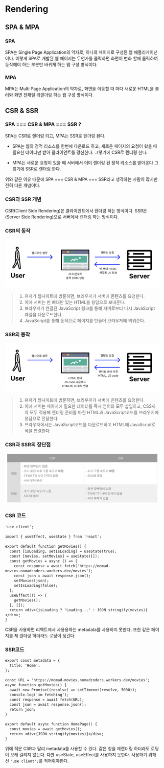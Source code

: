 # Rendering

## SPA & MPA

### SPA

SPA는 Single Page Application의 약자로, 하나의 페이지로 구성된 웹 애플리케이션이다. 이렇게 SPA로 개발된 웹 페이지는 무언가를 클릭하면 화면이 변화 할때 클릭하여 동작해야 하는 부분만 바뀌게 하는 웹 구성 방식이다.

### MPA

MPA는 Multi Page Application의 약자로, 화면을 이동할 때 마다 새로운 HTML을 불러와 화면 전체릴 리랜더링 하는 웹 구성 방식이다.

## CSR & SSR

### SPA === CSR & MPA === SSR ?

SPA는 CSR로 렌더링 되고, MPA는 SSR로 렌더링 된다.

- SPA는 웹의 정적 리소스를 한번에 다운로드 하고, 새로운 페이지의 요청이 왔을 때 필요한 데이터만 받아 클라이언트를 갱신한다. 그렇기에 CSR로 렌더링 한다.

- MPA는 새로운 요청이 있을 때 서버에서 이미 렌더링 된 정적 리소스를 받아온다 그렇기에 SSR로 렌더링 한다.

위와 같은 이유 때문에 SPA === CSR & MPA === SSR라고 생각하는 사람이 많지만 전혀 다른 개념이다.

### CSR과 SSR 개념

CSR(Client Side Rendering)은 클라이언트에서 렌더링 하는 방식이다. SSR은(Server Side Rendering)으로 서버에서 렌더링 하는 방식이다.

### CSR의 동작

![alt text](./img/CSR.png)

> 1.  유저가 웹사이트에 방문하면, 브라우저가 서버에 콘텐츠를 요청한다.
> 2.  이에 서버는 빈 뼈대만 있는 HTML을 응답으로 보내준다.
> 3.  브라우저가 연결된 JavaScript 링크를 통해 서버로부터 다시 JavaScript 파일을 다운로드한다.
> 4.  JavaScript를 통해 동적으로 페이지를 만들어 브라우저에 띄워준다.

### SSR의 동작

![alt text](./img/SSR.png)

> 1.  유저가 웹사이트에 방문하면, 브라우저가 서버에 콘텐츠를 요청한다.
> 2.  이에 서버는 페이지에 필요한 데이터를 즉시 얻어와 모두 삽입하고, CSS까지 모두 적용해 렌더링 준비를 마친 HTML과 JavaScript코드를 브라우저에 응답으로 전달한다.
> 3.  브라우저에서는 JavaScript코드를 다운로드하고 HTML에 JavaScript로직을 연결한다.

### CSR과 SSR의 장단점

![alt text](./img/CSR&SSR.png)

### CSR 코드

```tsx
'use client';

import { useEffect, useState } from 'react';

export default function getMovies() {
  const [isLoading, setIsLoading] = useState(true);
  const [movies, setMovies] = useState([]);
  const getMovies = async () => {
    const response = await fetch('https://nomad-movies.nomadcoders.workers.dev/movies');
    const json = await response.json();
    setMovies(json);
    setIsLoading(false);
  };
  useEffect(() => {
    getMovies();
  }, []);
  return <div>{isLoading ? 'Loading...' : JSON.stringify(movies)}</div>;
}
```

CSR을 사용하면 리액트에서 사용용하는 metadata를 사용하지 못한다. 또한 같은 페이지를 제 렌더링 하더라도 로딩이 생긴다.

### SSR코드

```tsx
export const metadata = {
  title: 'Home',
};

const URL = 'https://nomad-movies.nomadcoders.workers.dev/movies';
async function getMovies() {
  await new Promise((resolve) => setTimeout(resolve, 5000));
  console.log('im fetching');
  const response = await fetch(URL);
  const json = await response.json();
  return json;
}

export default async function HomePage() {
  const movies = await getMovies();
  return <div>{JSON.stringify(movies)}</div>;
}
```

위에 적은 CSR과 달리 metadata를 사용할 수 있다. 같은 창을 제랜더링 하더라도 로딩이 오래 걸리지 않는다. 다만 useState, useEffect를 사용하지 못한다. 사용하기 위해선 `'use client';`를 적어줘야한다.
